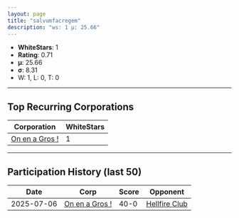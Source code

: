 ```yaml
---
layout: page
title: "salvumfacregem"
description: "ws: 1 μ: 25.66"
---
```

- **WhiteStars**: 1
- **Rating**: 0.71
- **μ**: 25.66  
- **σ**: 8.31
- W: 1, L: 0, T: 0

---

## Top Recurring Corporations

| Corporation | WhiteStars |
| --- | --- |
| [On en a Gros \!](https://ws.tsl.rocks/corp/eee919ee67cd5b7eb62548219cd7981660ab85d08ab0fe23b83f1849ca6cf8c6/) | 1 |

---

## Participation History (last 50)

| Date | Corp | Score | Opponent |
| --- | --- | --- | --- |
| 2025-07-06 | [On en a Gros \!](https://ws.tsl.rocks/corp/eee919ee67cd5b7eb62548219cd7981660ab85d08ab0fe23b83f1849ca6cf8c6/) | 40-0 | [Hellfire Club](https://ws.tsl.rocks/corp/c7836cb5499149d8631d0f49b7e91f08f0cf47c3bd10a9492ad6a3f7c25d7eab/) |